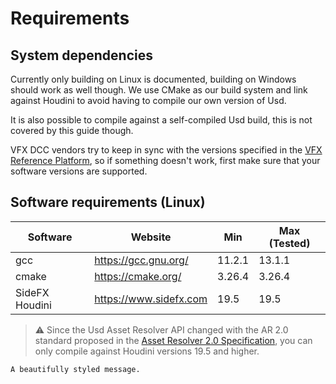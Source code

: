 # Requirements

## System dependencies
Currently only building on Linux is documented, building on Windows should work as well though. We use CMake as our build system and link against Houdini to avoid having to compile our own version of Usd.

It is also possible to compile against a self-compiled Usd build, this is not covered by this guide though.

VFX DCC vendors try to keep in sync with the versions specified in the [VFX Reference Platform](https://vfxplatform.com), so if something doesn't work, first make sure that your software versions are supported.

## Software requirements (Linux)
| Software        | Website                           | Min      | Max (Tested)  |
|-----------------|-----------------------------------|----------|---------------|
| gcc             | https://gcc.gnu.org/              | 11.2.1   | 13.1.1        |
| cmake           | https://cmake.org/                | 3.26.4   | 3.26.4        |
| SideFX Houdini  | https://www.sidefx.com            |  19.5    | 19.5          |

> :warning: Since the Usd Asset Resolver API changed with the AR 2.0 standard proposed in the [Asset Resolver 2.0 Specification](https://openusd.org/release/wp_ar2.html), you can only compile against Houdini versions 19.5 and higher.

```admonish info
A beautifully styled message.
```
